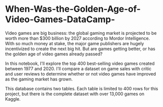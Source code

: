 # When-Was-the-Golden-Age-of-Video-Games-DataCamp-

Video games are big business: the global gaming market is projected to be worth more than $300 billion by 2027 according to Mordor Intelligence. With so much money at stake, the major game publishers are hugely incentivized to create the next big hit. But are games getting better, or has the golden age of video games already passed?

In this notebook, I'll explore the top 400 best-selling video games created between 1977 and 2020. I'll compare a dataset on game sales with critic and user reviews to determine whether or not video games have improved as the gaming market has grown.

This database contains two tables. Each table is limited to 400 rows for this project, but there is the complete dataset with over 13,000 games on Kaggle.
